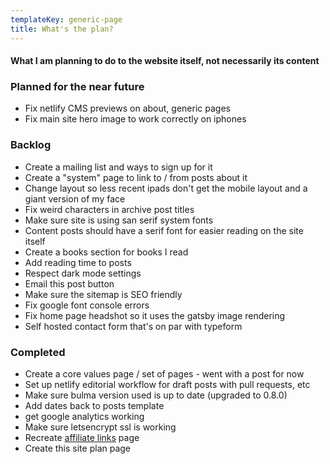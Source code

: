 ```yaml
---
templateKey: generic-page
title: What's the plan?
---
```


#### What I am planning to do to the website itself, not necessarily its content

### Planned for the near future

* Fix netlify CMS previews on about, generic pages
* Fix main site hero image to work correctly on iphones

### Backlog

* Create a mailing list and ways to sign up for it
* Create a "system" page to link to / from posts about it
* Change layout so less recent ipads don't get the mobile layout and a giant version of my face
* Fix weird characters in archive post titles
* Make sure site is using san serif system fonts
* Content posts should have a serif font for easier reading on the site itself
* Create a books section for books I read
* Add reading time to posts
* Respect dark mode settings
* Email this post button
* Make sure the sitemap is SEO friendly
* Fix google font console errors
* Fix home page headshot so it uses the gatsby image rendering
* Self hosted contact form that's on par with typeform

### Completed

* Create a core values page / set of pages - went with a post for now
* Set up netlify editorial workflow for draft posts with pull requests, etc
* Make sure bulma version used is up to date (upgraded to 0.8.0)
* Add dates back to posts template
* get google analytics working
* Make sure letsencrypt ssl is working
* Recreate [affiliate links](/affiliate-links) page
* Create this site plan page
